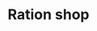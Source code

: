 ---
title: "Ration shop"
url: /karunagappally/ration-shop-salem-kochi-kanyakumari-road/
shop: general
---